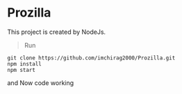 # Prozilla
This project is created by NodeJs.
> Run 
```
git clone https://github.com/imchirag2000/Prozilla.git
npm install
npm start
```
and Now code working 

